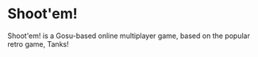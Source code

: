 Shoot'em!
=========

Shoot'em! is a Gosu-based online multiplayer game, based on the popular retro game, Tanks!

